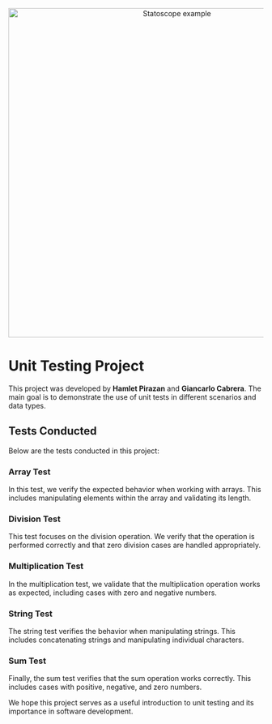 <p align="center">
  <img src="https://729solutions.com/static/22942f8b00d28b5ca5f4a09cab53a7c9/business-code-coding-943096.jpg" alt="Statoscope example" width="650">
</p>
<h1>Unit Testing Project</h1>
<p>This project was developed by <strong>Hamlet Pirazan</strong> and <strong>Giancarlo Cabrera</strong>. The main goal is to demonstrate the use of unit tests in different scenarios and data types.</p>

<h2>Tests Conducted</h2>
<p>Below are the tests conducted in this project:</p>

<h3>Array Test</h3>
<p>In this test, we verify the expected behavior when working with arrays. This includes manipulating elements within the array and validating its length.</p>

<h3>Division Test</h3>
<p>This test focuses on the division operation. We verify that the operation is performed correctly and that zero division cases are handled appropriately.</p>

<h3>Multiplication Test</h3>
<p>In the multiplication test, we validate that the multiplication operation works as expected, including cases with zero and negative numbers.</p>

<h3>String Test</h3>
<p>The string test verifies the behavior when manipulating strings. This includes concatenating strings and manipulating individual characters.</p>

<h3>Sum Test</h3>
<p>Finally, the sum test verifies that the sum operation works correctly. This includes cases with positive, negative, and zero numbers.</p>

<p>We hope this project serves as a useful introduction to unit testing and its importance in software development.</p>
